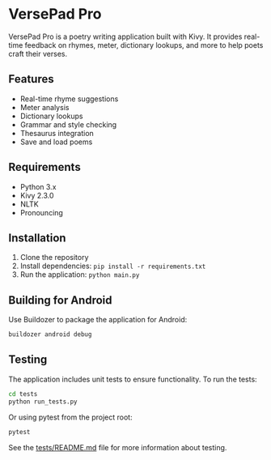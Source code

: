 # VersePad Pro

VersePad Pro is a poetry writing application built with Kivy. It provides real-time feedback on rhymes, meter, dictionary lookups, and more to help poets craft their verses.

## Features

- Real-time rhyme suggestions
- Meter analysis
- Dictionary lookups
- Grammar and style checking
- Thesaurus integration
- Save and load poems

## Requirements

- Python 3.x
- Kivy 2.3.0
- NLTK
- Pronouncing

## Installation

1. Clone the repository
2. Install dependencies: `pip install -r requirements.txt`
3. Run the application: `python main.py`

## Building for Android

Use Buildozer to package the application for Android:

```bash
buildozer android debug
```

## Testing

The application includes unit tests to ensure functionality. To run the tests:

```bash
cd tests
python run_tests.py
```

Or using pytest from the project root:

```bash
pytest
```

See the [tests/README.md](tests/README.md) file for more information about testing.